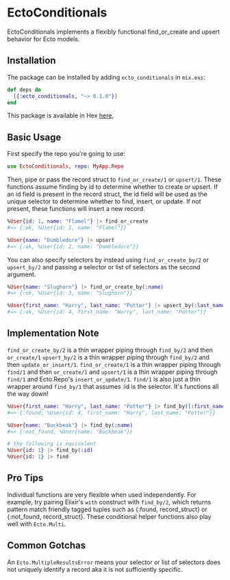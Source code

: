 # EctoConditionals

EctoConditionals implements a flexibly functional find_or_create and upsert behavior for Ecto models.

## Installation

The package can be installed by adding `ecto_conditionals` in `mix.exs`:

```elixir
def deps do
  [{:ecto_conditionals, "~> 0.1.0"}]
end
```

This package is available in Hex [here](https://hexdocs.pm/ecto_conditionals/),

## Basic Usage
First specify the repo you're going to use:

```elixir
use EctoConditionals, repo: MyApp.Repo
```

Then, pipe or pass the record struct to `find_or_create/1` or `upsert/1`.
These functions assume finding by id to determine whether to create or upsert.
If an id field is present in the record struct, the id field will be used
as the unique selector to determine whether to find, insert, or update.
If not present, these functions will insert a new record.

```elixir
%User{id: 1, name: "Flamel"} |> find_or_create
#=> {:ok, %User{id: 1, name: "Flamel"}}

%User{name: "Dumbledore"} |> upsert
#=> {:ok, %User{id: 2, name: "Dumbledore"}}
```

You can also specify selectors by instead using `find_or_create_by/2` or `upsert_by/2`
and passing a selector or list of selectors as the second argument.

```elixir
%User{name: "Slughorn"} |> find_or_create_by(:name)
#=> {:ok, %User{id: 3, name: "Slughorn"}}

%User{first_name: "Harry", last_name: "Potter"} |> upsert_by(:last_name)
#=> {:ok, %User{id: 4, first_name: "Harry", last_name: "Potter"}}
```

## Implementation Note
`find_or_create_by/2` is a thin wrapper piping through `find_by/2` and then `or_create/1`
`upsert_by/2` is a thin wrapper piping through `find_by/2` and then `update_or_insert/1`.
`find_or_create/1` is a thin wrapper piping through `find/1` and then `or_create/1`
and `upsert/1` is a thin wrapper piping through `find/1` and Ecto.Repo's `insert_or_update/1`.
`find/1` is also just a thin wrapper around `find_by/1` that assumes :id is the selector.
It's functions all the way down!

```elixir
%User{first_name: "Harry", last_name: "Potter"} |> find_by([:first_name, :last_name])
#=> {:found, %User{id: 4, first_name: "Harry", last_name: "Potter"}}

%User{name: "Buckbeak"} |> find_by(:name)
#=> {:not_found, %User{name: "Buckbeak"}}

# the following is equivalent
%User{id: 1} |> find_by(:id)
%User{id: 1} |> find
```

## Pro Tips
Individual functions are very flexible when used independently.
For example, try pairing Elixir's `with` construct with `find_by/2`,
which returns pattern match friendly tagged tuples such as
{:found, record_struct} or {:not_found, record_struct}.
These conditional helper functions also play well with `Ecto.Multi`.

## Common Gotchas
An `Ecto.MultipleResultsError` means your selector or list of selectors
does not uniquely identify a record aka it is not sufficiently specific.

